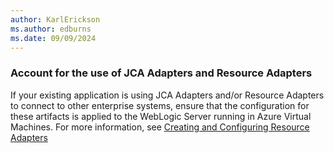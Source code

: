 ```yaml
---
author: KarlErickson
ms.author: edburns
ms.date: 09/09/2024
---
```


### Account for the use of JCA Adapters and Resource Adapters

If your existing application is using JCA Adapters and/or Resource Adapters to connect to other enterprise systems, ensure that the configuration for these artifacts is applied to the WebLogic Server running in Azure Virtual Machines. For more information, see [Creating and Configuring Resource Adapters](https://docs.oracle.com/en/middleware/fusion-middleware/weblogic-server/12.2.1.4/adapt/creating.html)
